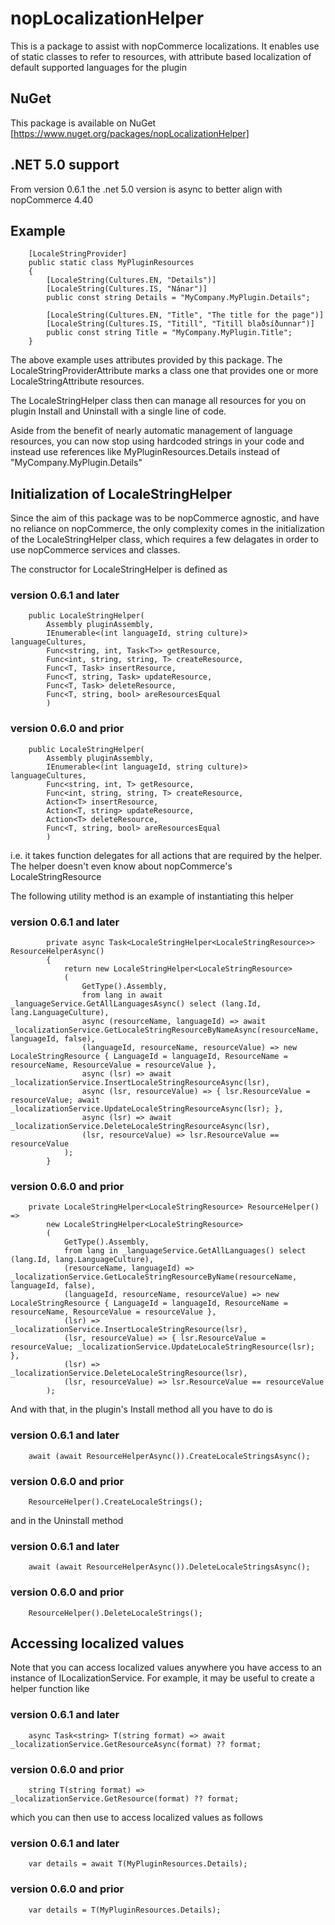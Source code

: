 # nopLocalizationHelper
This is a package to assist with nopCommerce localizations. It enables use of static classes to refer to resources, with attribute based
localization of default supported languages for the plugin

## NuGet
This package is available on NuGet [https://www.nuget.org/packages/nopLocalizationHelper]

## .NET 5.0 support
From version 0.6.1 the .net 5.0 version is async to better align with nopCommerce 4.40

## Example
```
    [LocaleStringProvider]
    public static class MyPluginResources
    {
        [LocaleString(Cultures.EN, "Details")]
        [LocaleString(Cultures.IS, "Nánar")]
        public const string Details = "MyCompany.MyPlugin.Details";

        [LocaleString(Cultures.EN, "Title", "The title for the page")]
        [LocaleString(Cultures.IS, "Titill", "Titill blaðsíðunnar")]
        public const string Title = "MyCompany.MyPlugin.Title";
    }
```

The above example uses attributes provided by this package. The LocaleStringProviderAttribute marks a class one that provides one or more LocaleStringAttribute resources.

The LocaleStringHelper class then can manage all resources for you on plugin Install and Uninstall with a single line of code.

Aside from the benefit of nearly automatic management of language resources, you can now stop using hardcoded strings in your code and
instead use references like MyPluginResources.Details instead of "MyCompany.MyPlugin.Details"

## Initialization of LocaleStringHelper
Since the aim of this package was to be nopCommerce agnostic, and have no reliance on nopCommerce, the only complexity comes in the initialization of the LocaleStringHelper class, which requires a few delagates in order to use nopCommerce services and classes. 

The constructor for LocaleStringHelper is defined as

### version 0.6.1 and later
```
    public LocaleStringHelper(
        Assembly pluginAssembly,
        IEnumerable<(int languageId, string culture)> languageCultures,
        Func<string, int, Task<T>> getResource,
        Func<int, string, string, T> createResource,
        Func<T, Task> insertResource,
        Func<T, string, Task> updateResource,
        Func<T, Task> deleteResource,
        Func<T, string, bool> areResourcesEqual
        )
```

### version 0.6.0 and prior
```
    public LocaleStringHelper(
        Assembly pluginAssembly,
        IEnumerable<(int languageId, string culture)> languageCultures,
        Func<string, int, T> getResource,
        Func<int, string, string, T> createResource,
        Action<T> insertResource,
        Action<T, string> updateResource,
        Action<T> deleteResource,
        Func<T, string, bool> areResourcesEqual
        )
```
i.e. it takes function delegates for all actions that are required by the helper. The helper doesn't even know about nopCommerce's LocaleStringResource

The following utility method is an example of instantiating this helper

### version 0.6.1 and later
```
        private async Task<LocaleStringHelper<LocaleStringResource>> ResourceHelperAsync()
        {
            return new LocaleStringHelper<LocaleStringResource>
            (
                GetType().Assembly,
                from lang in await _languageService.GetAllLanguagesAsync() select (lang.Id, lang.LanguageCulture),
                async (resourceName, languageId) => await _localizationService.GetLocaleStringResourceByNameAsync(resourceName, languageId, false),
                (languageId, resourceName, resourceValue) => new LocaleStringResource { LanguageId = languageId, ResourceName = resourceName, ResourceValue = resourceValue },
                async (lsr) => await _localizationService.InsertLocaleStringResourceAsync(lsr),
                async (lsr, resourceValue) => { lsr.ResourceValue = resourceValue; await _localizationService.UpdateLocaleStringResourceAsync(lsr); },
                async (lsr) => await _localizationService.DeleteLocaleStringResourceAsync(lsr),
                (lsr, resourceValue) => lsr.ResourceValue == resourceValue
            );
        }
```

### version 0.6.0 and prior
```
    private LocaleStringHelper<LocaleStringResource> ResourceHelper() =>
        new LocaleStringHelper<LocaleStringResource>
        (
            GetType().Assembly,
            from lang in _languageService.GetAllLanguages() select (lang.Id, lang.LanguageCulture),
            (resourceName, languageId) => _localizationService.GetLocaleStringResourceByName(resourceName, languageId, false),
            (languageId, resourceName, resourceValue) => new LocaleStringResource { LanguageId = languageId, ResourceName = resourceName, ResourceValue = resourceValue },
            (lsr) => _localizationService.InsertLocaleStringResource(lsr),
            (lsr, resourceValue) => { lsr.ResourceValue = resourceValue; _localizationService.UpdateLocaleStringResource(lsr); },
            (lsr) => _localizationService.DeleteLocaleStringResource(lsr),
            (lsr, resourceValue) => lsr.ResourceValue == resourceValue
        );
```

And with that, in the plugin's Install method all you have to do is

### version 0.6.1 and later
```
    await (await ResourceHelperAsync()).CreateLocaleStringsAsync();
```

### version 0.6.0 and prior
```
    ResourceHelper().CreateLocaleStrings();
```

and in the Uninstall method

### version 0.6.1 and later
```
    await (await ResourceHelperAsync()).DeleteLocaleStringsAsync();
```

### version 0.6.0 and prior
```
    ResourceHelper().DeleteLocaleStrings();
```

## Accessing localized values
Note that you can access localized values anywhere you have access to an instance of ILocalizationService.
For example, it may be useful to create a helper function like

### version 0.6.1 and later
```
    async Task<string> T(string format) => await _localizationService.GetResourceAsync(format) ?? format;
```

### version 0.6.0 and prior
```
    string T(string format) => _localizationService.GetResource(format) ?? format;
```

which you can then use to access localized values as follows

### version 0.6.1 and later
```
    var details = await T(MyPluginResources.Details);
```

### version 0.6.0 and prior
```
    var details = T(MyPluginResources.Details);
```